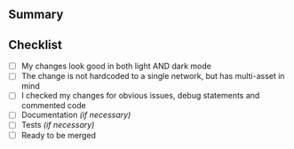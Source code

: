 <!--
Thanks for your interest in the project. Bugs filed and PRs submitted are appreciated!

Please make sure you're familiar with and follow the instructions in the [contributing guidelines](https://learn.ark.dev/have-a-question/contribution-guidelines/contributing).

Please fill out the information below to expedite the review and (hopefully) merge of your pull request!
-->

## Summary

<!-- What changes are being made? -->

<!-- Why are these changes necessary? -->

<!-- How were these changes implemented? -->

## Checklist

<!-- Have you done all of these things?  -->

-   [ ] My changes look good in both light AND dark mode
-   [ ] The change is not hardcoded to a single network, but has multi-asset in mind
-   [ ] I checked my changes for obvious issues, debug statements and commented code
-   [ ] Documentation _(if necessary)_
-   [ ] Tests _(if necessary)_
-   [ ] Ready to be merged

<!-- Feel free to add additional comments. -->

